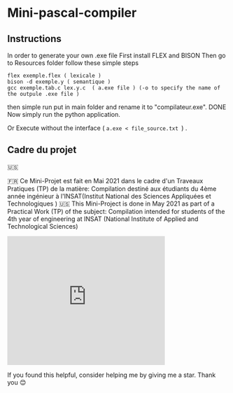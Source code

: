 ﻿# Mini-pascal-compiler
 ## Instructions 
 In order to generate your own .exe file
 First install FLEX and BISON
 Then go to Resources folder follow these simple steps
 ```
flex exemple.flex ( lexicale )
bison -d exemple.y ( semantique )
gcc exemple.tab.c lex.y.c  ( a.exe file ) (-o to specify the name of the outpule .exe file )
```
then simple run put in main folder and rename it to "compilateur.exe". DONE
Now simply run the python application.

Or Execute without the interface ( `a.exe < file_source.txt `) .
 ## Cadre du projet 
 :us: 
 
:fr: Ce Mini-Projet est fait en Mai 2021 dans le cadre d'un Traveaux Pratiques (TP) de la matière: Compilation destiné aux étudiants du 4ème année ingénieur à l'INSAT(Institut National des Sciences Appliquées et Technologiques )
:us: This Mini-Project is done in May 2021 as part of a Practical Work (TP) of the subject: Compilation intended for students of the 4th year of engineering at INSAT (National Institute of Applied and Technological Sciences)

<div style="width:360px;max-width:100%;"><div style="height:0;padding-bottom:81.94%;position:relative;"><iframe width="360" height="295" style="position:absolute;top:0;left:0;width:100%;height:100%;" frameBorder="0" src="https://imgflip.com/embed/58lfms"></iframe></div><p><a href="https://imgflip.com/gif/58lfms"></a></p></div>

If you found this helpful, consider helping me by giving me a star. Thank you 😊
